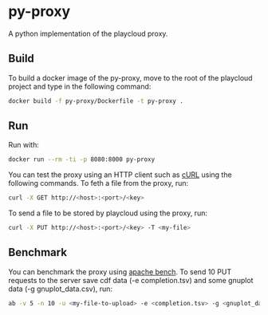 # py-proxy

A python implementation of the playcloud proxy.

## Build
To build a docker image of the py-proxy, move to the root of the playcloud project and type in the following command:
```bash
docker build -f py-proxy/Dockerfile -t py-proxy .
```
## Run
Run with:
```bash
docker run --rm -ti -p 8080:8000 py-proxy
```

You can test the proxy using an HTTP client such as [cURL](https://curl.haxx.se) using the following commands.
To feth a file from the proxy, run:
```bash
curl -X GET http://<host>:<port>/<key>
```
To send a file to be stored by playcloud using the proxy, run:
```bash
curl -X PUT http://<host>:<port>/<key> -T <my-file>
```

## Benchmark
You can benchmark the proxy using [apache bench](https://httpd.apache.org/docs/2.2/programs/ab.html).
To send 10 PUT requests to the server save cdf data (-e completion.tsv) and some gnuplot data (-g gnuplot_data.csv), run:  
```bash
ab -v 5 -n 10 -u <my-file-to-upload> -e <completion.tsv> -g <gnuplot_data.csv> http://<host>:<port>
```
